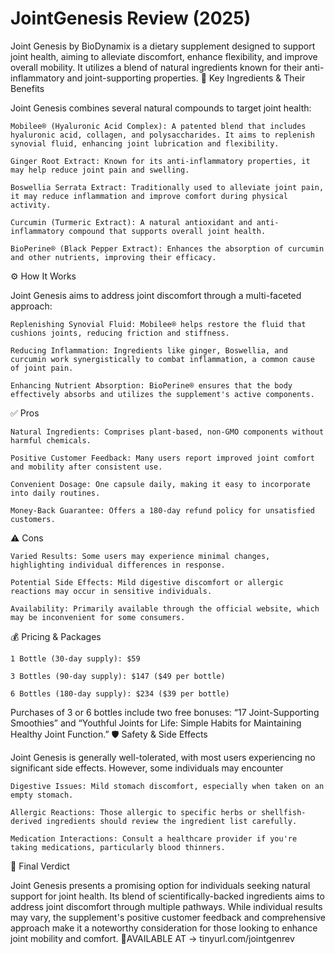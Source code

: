 # JointGenesis Review (2025)

Joint Genesis by BioDynamix is a dietary supplement designed to support joint health, aiming to alleviate discomfort, enhance flexibility, and improve overall mobility. It utilizes a blend of natural ingredients known for their anti-inflammatory and joint-supporting properties.
🔬 Key Ingredients & Their Benefits

Joint Genesis combines several natural compounds to target joint health:

    Mobilee® (Hyaluronic Acid Complex): A patented blend that includes hyaluronic acid, collagen, and polysaccharides. It aims to replenish synovial fluid, enhancing joint lubrication and flexibility.

    Ginger Root Extract: Known for its anti-inflammatory properties, it may help reduce joint pain and swelling.

    Boswellia Serrata Extract: Traditionally used to alleviate joint pain, it may reduce inflammation and improve comfort during physical activity. 

    Curcumin (Turmeric Extract): A natural antioxidant and anti-inflammatory compound that supports overall joint health.

    BioPerine® (Black Pepper Extract): Enhances the absorption of curcumin and other nutrients, improving their efficacy.

⚙️ How It Works

Joint Genesis aims to address joint discomfort through a multi-faceted approach:

    Replenishing Synovial Fluid: Mobilee® helps restore the fluid that cushions joints, reducing friction and stiffness.

    Reducing Inflammation: Ingredients like ginger, Boswellia, and curcumin work synergistically to combat inflammation, a common cause of joint pain.

    Enhancing Nutrient Absorption: BioPerine® ensures that the body effectively absorbs and utilizes the supplement's active components.

✅ Pros

    Natural Ingredients: Comprises plant-based, non-GMO components without harmful chemicals.

    Positive Customer Feedback: Many users report improved joint comfort and mobility after consistent use.

    Convenient Dosage: One capsule daily, making it easy to incorporate into daily routines.

    Money-Back Guarantee: Offers a 180-day refund policy for unsatisfied customers.

⚠️ Cons

    Varied Results: Some users may experience minimal changes, highlighting individual differences in response.

    Potential Side Effects: Mild digestive discomfort or allergic reactions may occur in sensitive individuals. 

    Availability: Primarily available through the official website, which may be inconvenient for some consumers.

💰 Pricing & Packages

    1 Bottle (30-day supply): $59

    3 Bottles (90-day supply): $147 ($49 per bottle)

    6 Bottles (180-day supply): $234 ($39 per bottle)

Purchases of 3 or 6 bottles include two free bonuses: “17 Joint-Supporting Smoothies” and “Youthful Joints for Life: Simple Habits for Maintaining Healthy Joint Function.”
🛡️ Safety & Side Effects

Joint Genesis is generally well-tolerated, with most users experiencing no significant side effects. However, some individuals may encounter

    Digestive Issues: Mild stomach discomfort, especially when taken on an empty stomach. 

    Allergic Reactions: Those allergic to specific herbs or shellfish-derived ingredients should review the ingredient list carefully.

    Medication Interactions: Consult a healthcare provider if you're taking medications, particularly blood thinners.

🧾 Final Verdict

Joint Genesis presents a promising option for individuals seeking natural support for joint health. Its blend of scientifically-backed ingredients aims to address joint discomfort through multiple pathways. While individual results may vary, the supplement's positive customer feedback and comprehensive approach make it a noteworthy consideration for those looking to enhance joint mobility and comfort.
🛒AVAILABLE AT -> tinyurl.com/jointgenrev
